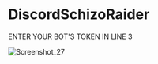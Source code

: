 # DiscordSchizoRaider
ENTER YOUR BOT'S TOKEN IN LINE 3

![Screenshot_27](https://user-images.githubusercontent.com/108202938/176534554-1c94a3e9-64f3-4ec3-ba6e-04ee8c9dcd1b.png)
